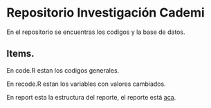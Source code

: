# Repositorio Investigación Cademi

En el repositorio se encuentras los codigos y la base de datos.

## Items.

En code.R estan los codigos generales.

En recode.R estan los variables con valores cambiados.

En report esta la estructura del reporte, el reporte está [aca](https://raw.githack.com/PabloFdezm/cademi/master/report/report.html).
